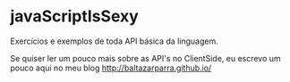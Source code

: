 # javaScriptIsSexy

Exercícios e exemplos de toda API básica da linguagem.

Se quiser ler um pouco mais sobre as API's no ClientSide, eu escrevo um pouco aqui no meu blog http://baltazarparra.github.io/



